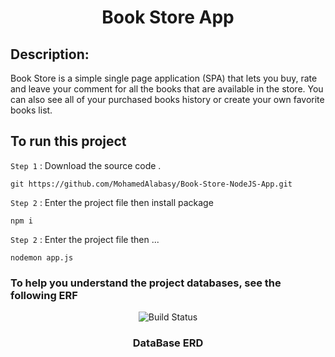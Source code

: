 <h1 align="center"> Book Store App </h1>

<!-- <p align="center">
<img src="https://user-images.githubusercontent.com/93389016/171141722-2858b7ab-086b-4c93-ba02-589ea5d73697.png">  
</p>
 -->
 
## Description:
 
Book Store is a simple single page application (SPA) that lets you buy, rate and leave your comment for all the books that are available in the store.
You can also see all of your purchased books history or create your own favorite books list.

## To run this project 

`Step 1` :  Download the source code .
```
git https://github.com/MohamedAlabasy/Book-Store-NodeJS-App.git
```

`Step 2` :  Enter the project file then install package
```
npm i
```
`Step 2` :  Enter the project file then ...
```
nodemon app.js 
```
### To help you understand the project databases, see the following ERF

<p align="center">
   <img src="https://user-images.githubusercontent.com/93389016/171961845-16cbb1b2-054f-4ec9-b396-5989917303be.jpg" alt="Build Status">
</p>
<h3 align="center"> DataBase ERD </h3>
